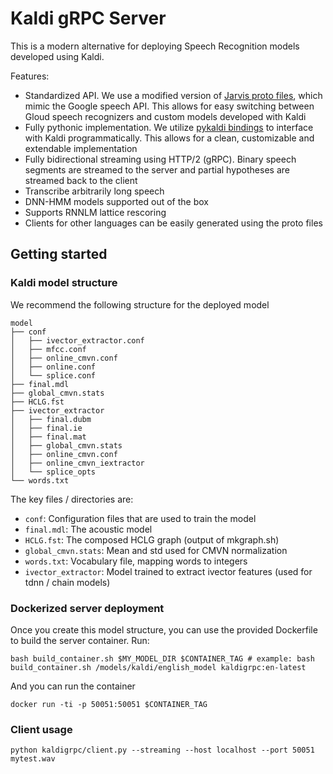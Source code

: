 # Kaldi gRPC Server

This is a modern alternative for deploying Speech Recognition models developed using Kaldi.

Features:

- Standardized API. We use a modified version of [Jarvis proto files](https://github.com/NVIDIA/speechsquad/blob/master/server/proto/jarvis_asr.proto#L53), which mimic the Google speech API.
 This allows for easy switching between Gloud speech recognizers and custom models developed with Kaldi
- Fully pythonic implementation. We utilize [pykaldi bindings](https://github.com/pykaldi/pykaldi) to interface with Kaldi programmatically. This allows for a clean, customizable and extendable implementation
- Fully bidirectional streaming using HTTP/2 (gRPC). Binary speech segments are streamed to the server and partial hypotheses are streamed back to the client
- Transcribe arbitrarily long speech
- DNN-HMM models supported out of the box
- Supports RNNLM lattice rescoring
- Clients for other languages can be easily generated using the proto files

## Getting started

### Kaldi model structure

We recommend the following structure for the deployed model

```
model
├── conf
│   ├── ivector_extractor.conf
│   ├── mfcc.conf
│   ├── online_cmvn.conf
│   ├── online.conf
│   └── splice.conf
├── final.mdl
├── global_cmvn.stats
├── HCLG.fst
├── ivector_extractor
│   ├── final.dubm
│   ├── final.ie
│   ├── final.mat
│   ├── global_cmvn.stats
│   ├── online_cmvn.conf
│   ├── online_cmvn_iextractor
│   └── splice_opts
└── words.txt
```

The key files / directories are:

- `conf`: Configuration files that are used to train the model
- `final.mdl`: The acoustic model
- `HCLG.fst`: The composed HCLG graph (output of mkgraph.sh)
- `global_cmvn.stats`: Mean and std used for CMVN normalization
- `words.txt`: Vocabulary file, mapping words to integers
- `ivector_extractor`: Model trained to extract ivector features (used for tdnn / chain models)

### Dockerized server deployment

Once you create this model structure, you can use the provided Dockerfile to build the server container. Run:

```
bash build_container.sh $MY_MODEL_DIR $CONTAINER_TAG # example: bash build_container.sh /models/kaldi/english_model kaldigrpc:en-latest
```

And you can run the container

```
docker run -ti -p 50051:50051 $CONTAINER_TAG
```

### Client usage

```
python kaldigrpc/client.py --streaming --host localhost --port 50051 mytest.wav
```

